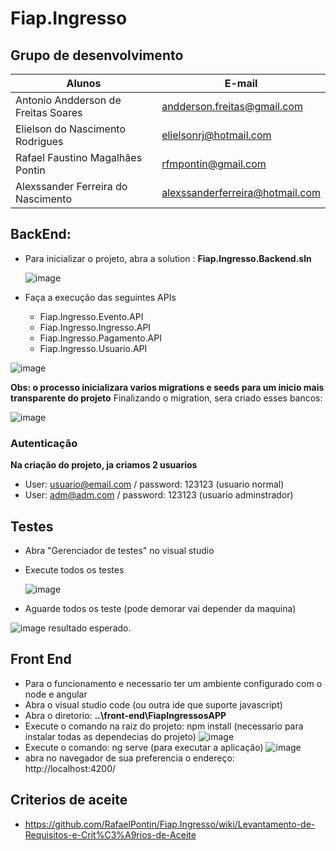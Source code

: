 # Fiap.Ingresso

## Grupo de desenvolvimento

|Alunos| E-mail|
|------|-------|
|Antonio Andderson de Freitas Soares|andderson.freitas@gmail.com|
|Elielson do Nascimento Rodrigues|elielsonrj@hotmail.com|
|Rafael Faustino Magalhães Pontin|rfmpontin@gmail.com|
|Alexssander Ferreira do Nascimento|alexssanderferreira@hotmail.com|

## BackEnd: 

* Para inicializar o projeto, abra a solution : **Fiap.Ingresso.Backend.sln**
  
  ![image](https://github.com/RafaelPontin/Fiap.Ingresso/assets/16031920/59ba30c2-48a9-4370-ba10-10dcf1d904f3)

* Faça a execução das seguintes APIs
  
  * Fiap.Ingresso.Evento.API
  * Fiap.Ingresso.Ingresso.API
  * Fiap.Ingresso.Pagamento.API
  * Fiap.Ingresso.Usuario.API
    
![image](https://github.com/RafaelPontin/Fiap.Ingresso/assets/16031920/f7358d49-6a53-4bbb-9a85-87f726006f18)

**Obs: o processo inicializara varios migrations e seeds para um inicio mais transparente do projeto**
Finalizando o migration, sera criado esses bancos: 

![image](https://github.com/RafaelPontin/Fiap.Ingresso/assets/16031920/9d489322-c92f-4ef2-b982-ee4fa46faec3)

### Autenticação
 **Na criação do projeto, ja criamos 2 usuarios**
 * User: usuario@email.com / password: 123123 (usuario normal)
 * User: adm@adm.com / password: 123123 (usuario adminstrador)

## Testes

* Abra  "Gerenciador de testes" no visual studio
* Execute todos os testes
  
   ![image](https://github.com/RafaelPontin/Fiap.Ingresso/assets/16031920/fdd6f992-f4c2-4391-b658-844684b2a3a6)
* Aguarde todos os teste (pode demorar vai depender da maquina)

![image](https://github.com/RafaelPontin/Fiap.Ingresso/assets/16031920/628cd705-1abd-4333-80a9-ff9bee132066)
resultado esperado.


## Front End 

* Para o funcionamento e necessario ter um ambiente configurado com o node e angular
* Abra o visual studio code (ou outra ide que suporte javascript)
* Abra o diretorio: **..\front-end\FiapIngressosAPP**
* Execute o comando na raiz do projeto: npm install (necessario para instalar todas as dependecias do projeto) 
  ![image](https://github.com/RafaelPontin/Fiap.Ingresso/assets/16031920/0e8911e7-0e53-4d84-8137-64da14f91570)
* Execute o comando: ng serve (para executar a aplicação)
![image](https://github.com/RafaelPontin/Fiap.Ingresso/assets/16031920/6b910232-9b98-42ae-a4d2-99c8874304ff)
* abra no navegador de sua preferencia o endereço: http://localhost:4200/



## Criterios de aceite
* https://github.com/RafaelPontin/Fiap.Ingresso/wiki/Levantamento-de-Requisitos-e-Crit%C3%A9rios-de-Aceite

